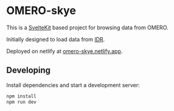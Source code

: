 # OMERO-skye

This is a [SvelteKit](https://kit.svelte.dev/) based project for browsing data from OMERO.

Initially designed to load data from [IDR](https://idr.openmicroscopy.org/).

Deployed on netlify at [omero-skye.netlify.app](https://omero-skye.netlify.app/).

## Developing

Install dependencies and start a development server:

```bash
npm install
npm run dev
```
